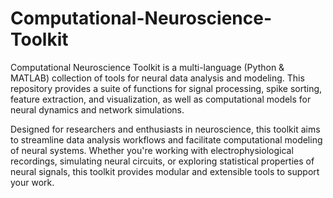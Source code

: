 # Computational-Neuroscience-Toolkit

Computational Neuroscience Toolkit is a multi-language (Python & MATLAB) collection of tools for neural data analysis and modeling. This repository provides a suite of functions for signal processing, spike sorting, feature extraction, and visualization, as well as computational models for neural dynamics and network simulations.

Designed for researchers and enthusiasts in neuroscience, this toolkit aims to streamline data analysis workflows and facilitate computational modeling of neural systems. Whether you're working with electrophysiological recordings, simulating neural circuits, or exploring statistical properties of neural signals, this toolkit provides modular and extensible tools to support your work.

